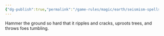 ```yaml
---
{"dg-publish":true,"permalink":"/game-rules/magic/earth/seismism-spells/mighty-stomp/"}
---
```


Hammer the ground so hard that it ripples and cracks, uproots trees, and throws foes tumbling.